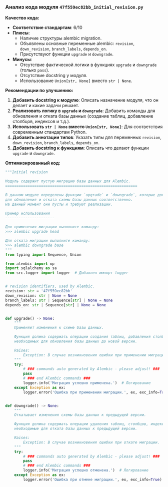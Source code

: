 ### **Анализ кода модуля `47f559ec82bb_initial_revision.py`**

**Качество кода:**

- **Соответствие стандартам**: 6/10
- **Плюсы**:
  - Наличие структуры alembic migration.
  - Объявлены основные переменные alembic: `revision`, `down_revision`, `branch_labels`, `depends_on`.
  - Присутствуют функции `upgrade` и `downgrade`.
- **Минусы**:
  - Отсутствие фактической логики в функциях `upgrade` и `downgrade` (только `pass`).
  - Отсутствие docstring у модуля.
  - Использование `Union[str, None]` вместо `str | None`.

**Рекомендации по улучшению:**

1.  **Добавить docstring к модулю**: Описать назначение модуля, что он делает и какие задачи решает.
2.  **Реализовать логику в `upgrade` и `downgrade`**: Добавить команды для обновления и отката базы данных (создание таблиц, добавление столбцов, индексов и т.д.).
3.  **Использовать `str | None` вместо `Union[str, None]`**: Для соответствия современным стандартам Python.
4.  **Добавить аннотации типов**: Указать типы для переменных `revision`, `down_revision`, `branch_labels`, `depends_on`.
5.  **Добавить docstring к функциям**: Описать что делают функции `upgrade` и `downgrade`.

**Оптимизированный код:**

```python
"""Initial revision

Модуль содержит пустую миграцию базы данных для Alembic.
===========================================================

В данном модуле определены функции `upgrade` и `downgrade`, которые должны содержать логику
для обновления и отката схемы базы данных соответственно.
На данный момент они пусты и требуют реализации.

Пример использования
----------------------

Для применения миграции выполните команду:
>>> alembic upgrade head

Для отката миграции выполните команду:
>>> alembic downgrade base
"""
from typing import Sequence, Union

from alembic import op
import sqlalchemy as sa
from src.logger import logger  # Добавлен импорт logger


# revision identifiers, used by Alembic.
revision: str = '47f559ec82bb'
down_revision: str | None = None
branch_labels: str | Sequence[str] | None = None
depends_on: str | Sequence[str] | None = None


def upgrade() -> None:
    """
    Применяет изменения к схеме базы данных.

    Функция должна содержать операции создания таблиц, добавления столбцов, индексов и других изменений,
    необходимых для обновления базы данных до новой версии.

    Raises:
        Exception: В случае возникновения ошибки при применении миграции.
    """
    try:
        # ### commands auto generated by Alembic - please adjust! ###
        pass
        # ### end Alembic commands ###
        logger.info('Миграция успешно применена.')  # Логирование
    except Exception as ex:
        logger.error('Ошибка при применении миграции.', ex, exc_info=True)  # Логирование ошибки


def downgrade() -> None:
    """
    Откатывает изменения схемы базы данных к предыдущей версии.

    Функция должна содержать операции удаления таблиц, столбцов, индексов и другие изменения,
    необходимые для отката базы данных к предыдущей версии.

    Raises:
        Exception: В случае возникновения ошибки при откате миграции.
    """
    try:
        # ### commands auto generated by Alembic - please adjust! ###
        pass
        # ### end Alembic commands ###
        logger.info('Миграция успешно отменена.')  # Логирование
    except Exception as ex:
        logger.error('Ошибка при отмене миграции.', ex, exc_info=True)  # Логирование ошибки